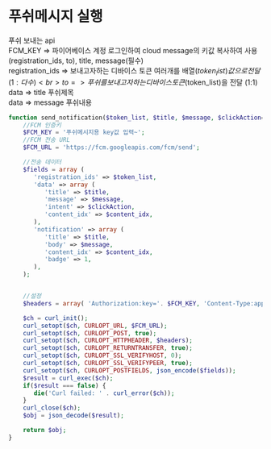 # 푸쉬메시지 실행

푸쉬 보내는 api<br>
FCM_KEY => 파이어베이스 계정 로그인하여 cloud message의 키값 복사하여 사용<br>
(registration_ids, to), title, message(필수)<br>
registration_ids =>  보내고자하는 디바이스 토큰 여러개를 배열($token_list)값으로 전달 (1:다수) <br>
to =>  푸쉬를 보내고자 하는 디바이스 토큰($token_list)을 전달 (1:1)<br>
data => title 푸쉬제목<br>
data => message 푸쉬내용<br>

```PHP
function send_notification($token_list, $title, $message, $clickAction="", $content_idx="") {
    //FCM 인증키
    $FCM_KEY = '푸쉬메시지용 key값 입력~';
    //FCM 전송 URL
    $FCM_URL = 'https://fcm.googleapis.com/fcm/send';

    //전송 데이터
    $fields = array (
       'registration_ids' => $token_list,
       'data' => array (
          'title' => $title,
          'message' => $message,
          'intent' => $clickAction,
          'content_idx' => $content_idx,
       ),
       'notification' => array (
          'title' => $title,
          'body' => $message,
          'content_idx' => $content_idx,
          'badge' => 1,
       ),
    );


    //설정
    $headers = array( 'Authorization:key='. $FCM_KEY, 'Content-Type:application/json' );

    $ch = curl_init();
    curl_setopt($ch, CURLOPT_URL, $FCM_URL);
    curl_setopt($ch, CURLOPT_POST, true);
    curl_setopt($ch, CURLOPT_HTTPHEADER, $headers);
    curl_setopt($ch, CURLOPT_RETURNTRANSFER, true);
    curl_setopt($ch, CURLOPT_SSL_VERIFYHOST, 0);
    curl_setopt($ch, CURLOPT_SSL_VERIFYPEER, true);
    curl_setopt($ch, CURLOPT_POSTFIELDS, json_encode($fields));
    $result = curl_exec($ch);
    if($result === false) {
       die('Curl failed: ' . curl_error($ch));
    }
    curl_close($ch);
    $obj = json_decode($result);

    return $obj;
}
```
